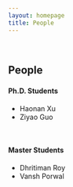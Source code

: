 ```yaml
---
layout: homepage
title: People
---
```


<h1 id="people"></h1>

<h2 style="margin: 60px 0px -15px;">People</h2>
<br>
<h4>Ph.D. Students</h4>

- Haonan Xu 
- Ziyao Guo



<br>
<h4>Master Students</h4>

- Dhritiman Roy 
- Vansh Porwal 
